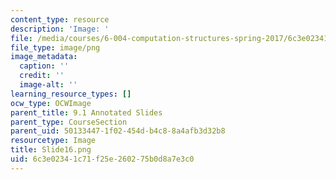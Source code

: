 ```yaml
---
content_type: resource
description: 'Image: '
file: /media/courses/6-004-computation-structures-spring-2017/6c3e02341c71f25e260275b0d8a7e3c0_Slide16.png
file_type: image/png
image_metadata:
  caption: ''
  credit: ''
  image-alt: ''
learning_resource_types: []
ocw_type: OCWImage
parent_title: 9.1 Annotated Slides
parent_type: CourseSection
parent_uid: 50133447-1f02-454d-b4c8-8a4afb3d32b8
resourcetype: Image
title: Slide16.png
uid: 6c3e0234-1c71-f25e-2602-75b0d8a7e3c0
---
```

